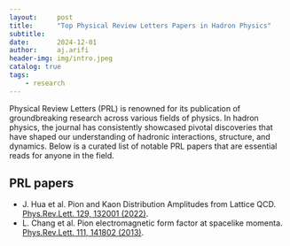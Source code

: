 ```yaml
---
layout:     post
title:      "Top Physical Review Letters Papers in Hadron Physics"
subtitle:   
date:       2024-12-01
author:     aj.arifi
header-img: img/intro.jpeg
catalog: true
tags:
    - research
---
```



Physical Review Letters (PRL) is renowned for its publication of groundbreaking research across various fields of physics. 
In hadron physics, the journal has consistently showcased pivotal discoveries that have shaped our understanding of hadronic interactions, structure, and dynamics. 
Below is a curated list of notable PRL papers that are essential reads for anyone in the field.

## PRL papers

- J. Hua et al. Pion and Kaon Distribution Amplitudes from Lattice QCD. [Phys.Rev.Lett. 129, 132001 (2022)](https://doi.org/10.1103/PhysRevLett.129.132001).
- L. Chang et al. Pion electromagnetic form factor at spacelike momenta. [Phys.Rev.Lett. 111, 141802 (2013)](https://doi.org/10.1103/PhysRevLett.111.141802).







